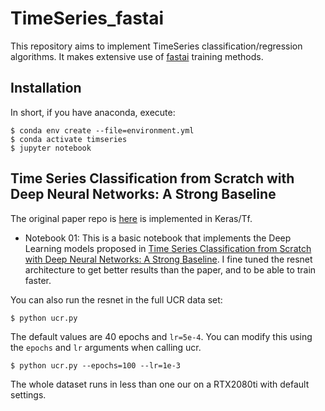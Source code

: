 # TimeSeries_fastai

This repository aims to implement TimeSeries classification/regression algorithms. It makes extensive use of [fastai](https://github.com/fastai/fastai) training methods.

## Installation

In short, if you have anaconda, execute:
```
$ conda env create --file=environment.yml
$ conda activate timseries
$ jupyter notebook
```


## Time Series Classification from Scratch with Deep Neural Networks: A Strong Baseline
The original paper repo is [here](https://github.com/cauchyturing/UCR_Time_Series_Classification_Deep_Learning_Baseline) is implemented in Keras/Tf.
- Notebook 01: This is a basic notebook that implements the Deep Learning models proposed in [Time Series Classification from Scratch with Deep Neural Networks: A Strong Baseline](https://arxiv.org/abs/1611.06455). I fine tuned the resnet architecture to get better results than the paper, and to be able to train faster.

You can also run the resnet in the full UCR data set:
```
$ python ucr.py
```
The default values are 40 epochs and `lr=5e-4`. You can modify this using the `epochs` and `lr` arguments when calling ucr.
```
$ python ucr.py --epochs=100 --lr=1e-3
```

The whole dataset runs in less than one our on a RTX2080ti with default settings.